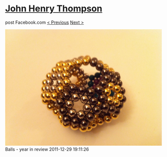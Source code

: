 # [John Henry Thompson](../README.md)
post Facebook.com
[< Previous](2011-12-29-10.md) [Next >](2011-12-29-12.md)

[![](../media/2011-12-29/Balls-year-in-review-10.jpg)](../README.md)
Balls - year in review
2011-12-29 19:11:26